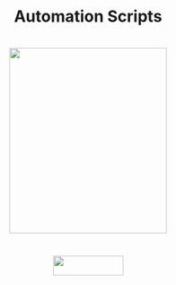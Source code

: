 
<h1 align="center">
   Automation Scripts  
</h1>

<h1 align="center">
  <img height="330" width="280" src="https://github.com/0x157/Scripts/assets/102762345/d92742b7-fc5e-4462-943c-eaacdfc91c5a">
</h1>

<h1 align="center">
  <img height="35" width="125" src="https://img.shields.io/badge/script-passing-FF9FE5">
</h1>




